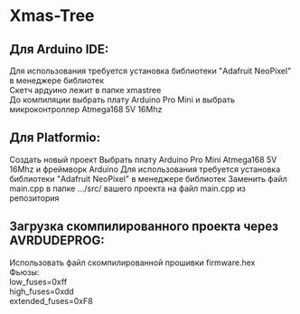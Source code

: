 Xmas-Tree
===========
Для Arduino IDE:
----------------
Для использования требуется установка библиотеки "Adafruit NeoPixel" в менеджере библиотек  
Скетч ардуино лежит в папке xmastree  
До компиляции выбрать плату Arduino Pro Mini и выбрать микроконтроллер Atmega168 5V 16Mhz  

Для Platformio:
---------------
Создать новый проект
Выбрать плату Arduino Pro Mini Atmega168 5V 16Mhz и фреймворк Arduino
Для использования требуется установка библиотеки "Adafruit NeoPixel" в менеджере библиотек 
Заменить файл main.cpp в папке .../src/ вашего проекта на файл main.cpp из репозитория

Загрузка скомпилированного проекта через AVRDUDEPROG:
-----------------------------------
Использовать файл скомпилированной прошивки firmware.hex  
Фьюзы:  
low_fuses=0xff  
high_fuses=0xdd  
extended_fuses=0xF8  

